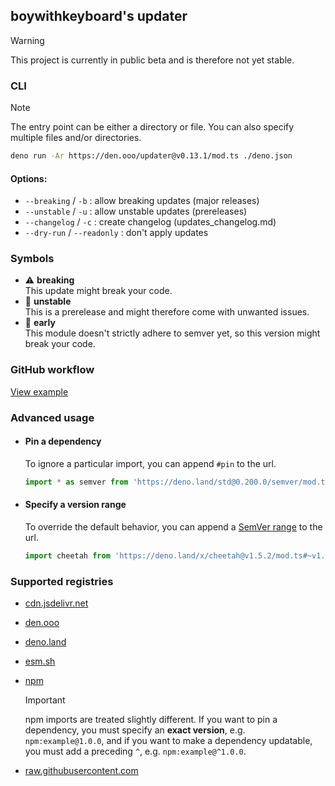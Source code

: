 ## boywithkeyboard's updater

> [!WARNING]
> This project is currently in public beta and is therefore not yet stable.

### CLI

> [!NOTE]  
> The entry point can be either a directory or file. You can also specify
> multiple files and/or directories.

```bash
deno run -Ar https://den.ooo/updater@v0.13.1/mod.ts ./deno.json
```

#### Options:

- `--breaking` / `-b` : allow breaking updates (major releases)
- `--unstable` / `-u` : allow unstable updates (prereleases)
- `--changelog` / `-c` : create changelog (updates_changelog.md)
- `--dry-run` / `--readonly` : don't apply updates

### Symbols

- ⚠️ **breaking**\
  This update might break your code.
- 🚧 **unstable**\
  This is a prerelease and might therefore come with unwanted issues.
- 🤞 **early**\
  This module doesn't strictly adhere to semver yet, so this version might break
  your code.

### GitHub workflow

[View example](https://github.com/deaddeno/update/blob/dev/docs/workflow.md)

### Advanced usage

- #### Pin a dependency

  To ignore a particular import, you can append `#pin` to the url.

  ```ts
  import * as semver from 'https://deno.land/std@0.200.0/semver/mod.ts#pin'
  ```

- #### Specify a version range

  To override the default behavior, you can append a
  [SemVer range](https://github.com/deaddeno/update/blob/dev/docs/semver_ranges.md)
  to the url.

  ```ts
  import cheetah from 'https://deno.land/x/cheetah@v1.5.2/mod.ts#~v1.5'
  ```

### Supported registries

- [cdn.jsdelivr.net](https://jsdelivr.com)
- [den.ooo](https://den.ooo)
- [deno.land](https://deno.land)
- [esm.sh](https://esm.sh)
- [npm](https://npmjs.com)

  > [!IMPORTANT]  
  > npm imports are treated slightly different. If you want to pin a dependency,
  > you must specify an **exact version**, e.g. `npm:example@1.0.0`, and if you
  > want to make a dependency updatable, you must add a preceding `^`, e.g.
  > `npm:example@^1.0.0`.
- [raw.githubusercontent.com](https://raw.githubusercontent.com)
